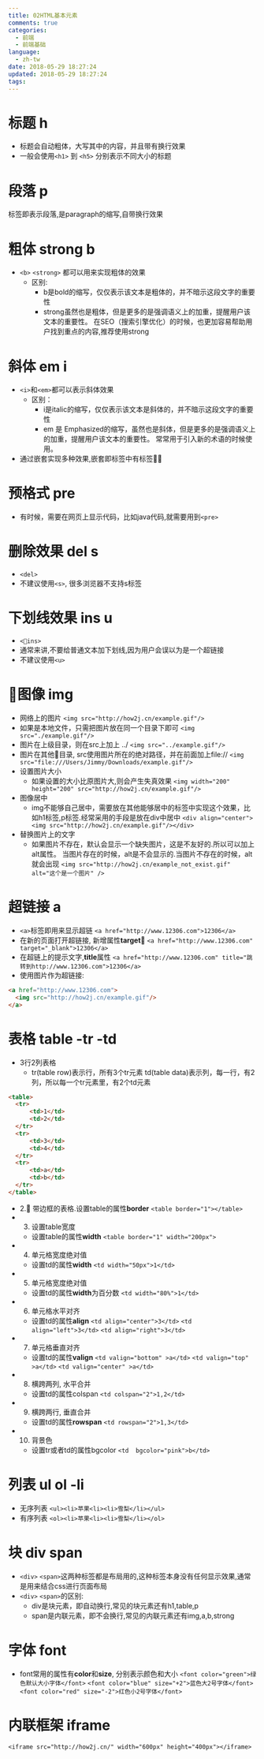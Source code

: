 ```yaml
---
title: 02HTML基本元素
comments: true
categories:
  - 前端
  - 前端基础
language:
  - zh-tw
date: 2018-05-29 18:27:24
updated: 2018-05-29 18:27:24
tags:
---
```

# 标题 h
- 标题会自动粗体，大写其中的内容，并且带有换行效果 
- 一般会使用`<h1>` 到 `<h5>` 分别表示不同大小的标题

# 段落 p
<p>标签即表示段落,是paragraph的缩写,自带换行效果

# 粗体 strong b
- `<b>` `<strong>` 都可以用来实现粗体的效果
  - 区别:
    - b是bold的缩写，仅仅表示该文本是粗体的，并不暗示这段文字的重要性
    - strong虽然也是粗体，但是更多的是强调语义上的加重，提醒用户该文本的重要性。 在SEO（搜索引擎优化）的时候，也更加容易帮助用户找到重点的内容,推荐使用strong

# 斜体 em i
- `<i>`和`<em>`都可以表示斜体效果
  - 区别：
    - i是italic的缩写，仅仅表示该文本是斜体的，并不暗示这段文字的重要性
    - em 是 Emphasized的缩写，虽然也是斜体，但是更多的是强调语义上的加重，提醒用户该文本的重要性。 常常用于引入新的术语的时候使用。
- 通过嵌套实现多种效果,嵌套即标签中有标签

# 预格式 pre
- 有时候，需要在网页上显示代码，比如java代码,就需要用到`<pre>`

# 删除效果 del s
- `<del>`
- 不建议使用`<s>`, 很多浏览器不支持s标签

# 下划线效果 ins u
- `<ins>`
- 通常来讲,不要给普通文本加下划线,因为用户会误以为是一个超链接
- 不建议使用`<u>`

# 图像 img
- 网络上的图片
`<img src="http://how2j.cn/example.gif"/>`
- 如果是本地文件，只需把图片放在同一个目录下即可
`<img src="./example.gif"/>`
- 图片在上级目录，则在src上加上 ../ 
`<img src="../example.gif"/>`
- 图片在其他目录, src使用图片所在的绝对路径，并在前面加上file:// 
`<img src="file:///Users/Jimmy/Downloads/example.gif"/>`
- 设置图片大小
  - 如果设置的大小比原图片大,则会产生失真效果
  `<img width="200" height="200" src="http://how2j.cn/example.gif"/>`
- 图像居中
  - img不能够自己居中，需要放在其他能够居中的标签中实现这个效果，比如h1标签,p标签.经常采用的手段是放在div中居中
  `<div align="center"><img src="http://how2j.cn/example.gif"/></div>`
- 替换图片上的文字
  - 如果图片不存在，默认会显示一个缺失图片，这是不友好的.所以可以加上alt属性。 当图片存在的时候，alt是不会显示的.当图片不存在的时候，alt就会出现
  `<img src="http://how2j.cn/example_not_exist.gif" alt="这个是一个图片" />`

# 超链接 a
- `<a>`标签即用来显示超链
`<a href="http://www.12306.com">12306</a>`
- 在新的页面打开超链接, 新增属性**target**
`<a href="http://www.12306.com" target="_blank">12306</a>`
- 在超链上的提示文字,**title**属性
`<a href="http://www.12306.com" title="跳转到http://www.12306.com">12306</a>`
- 使用图片作为超链接:
```html
<a href="http://www.12306.com">
  <img src="http://how2j.cn/example.gif"/>
</a>
```

# 表格 table -tr -td
- 3行2列表格
  - tr(table row)表示行，所有3个tr元素
  td(table data)表示列，每一行，有2列，所以每一个tr元素里，有2个td元素
```html
<table>
  <tr>
      <td>1</td>
      <td>2</td>
  </tr>
  <tr>
      <td>3</td>
      <td>4</td>
  </tr>
  <tr>
      <td>a</td>
      <td>b</td>
  </tr>
</table>
```
- 2. 带边框的表格.设置table的属性**border**
`<table border="1"></table>`
- 3. 设置table宽度
  - 设置table的属性**width**
  `<table border="1" width="200px">`
- 4. 单元格宽度绝对值
  - 设置td的属性**width**
  `<td width="50px">1</td>`
- 5. 单元格宽度绝对值
  - 设置td的属性**width**为百分数
  `<td width="80%">1</td>`
- 6. 单元格水平对齐
  - 设置td的属性**align**
  `<td align="center">3</td>`
  `<td align="left">3</td>`
  `<td align="right">3</td>`
- 7. 单元格垂直对齐
  - 设置td的属性**valign**
  `<td valign="bottom" >a</td>`
  `<td valign="top" >a</td>`
  `<td valign="center" >a</td>`
- 8. 横跨两列, 水平合并
  - 设置td的属性colspan
  `<td colspan="2">1,2</td>`
- 9. 横跨两行, 垂直合并
  - 设置td的属性**rowspan**
  `<td rowspan="2">1,3</td>`
- 10. 背景色
  - 设置tr或者td的属性bgcolor
  `<td  bgcolor="pink">b</td>`

# 列表 ul ol -li
- 无序列表 `<ul><li>苹果<li><li>雪梨</li></ul>`
- 有序列表 `<ol><li>苹果<li><li>雪梨</li></ol>`

# 块 div span
- `<div>` `<span>`这两种标签都是布局用的,这种标签本身没有任何显示效果,通常是用来结合css进行页面布局
- `<div>` `<span>`的区别:
  - div是块元素，即自动换行,常见的块元素还有h1,table,p
  - span是内联元素，即不会换行,常见的内联元素还有img,a,b,strong

# 字体 font
- font常用的属性有**color**和**size**, 分别表示颜色和大小
`<font color="green">绿色默认大小字体</font>`
`<font color="blue" size="+2">蓝色大2号字体</font>`
`<font color="red" size="-2">红色小2号字体</font>`

# 内联框架 iframe
`<iframe src="http://how2j.cn/" width="600px" height="400px"></iframe>`

